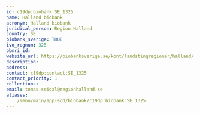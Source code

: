 ```yaml
---
id: c19dp:biobank:SE_1325
name: Halland biobank
acronym: Halland biobank
juridical_person: Region Halland
country: SE
biobank_sverige: TRUE
ivo_regnum: 325
bbmri_id:
website_url: https://biobanksverige.se/kont/landstingregioner/halland/
description:
address:
contact: c19dp:contact:SE_1325
contact_priority: 1
collections:
email: tomas.seidal@regionhalland.se
aliases:
    /menu/main/app-scd/biobank/c19dp:biobank:SE_1325
---
```

